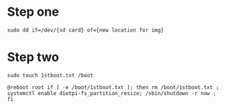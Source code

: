 # Step one 
`sudo dd if=/dev/{sd card} of={new location for img}`

# Step two

```
sudo touch 1stboot.txt /boot
```

```
@reboot root if [ -e /boot/1stboot.txt ]; then rm /boot/1stboot.txt ; systemctl enable dietpi-fs_partition_resize; /sbin/shutdown -r now ; fi
```

